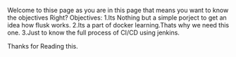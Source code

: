 Welcome to thise page as you are in this page that means you want to know the objectives Right?
Objectives:
1.Its Nothing but a simple porject to get an idea how flusk works.
2.Its a part of docker learning.Thats why we  need this one.
3.Just to know the full process of CI/CD using jenkins.

Thanks for Reading this.
